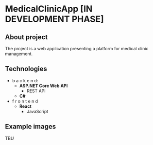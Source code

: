 # MedicalClinicApp [IN DEVELOPMENT PHASE]

## About project
The project is a web application presenting a platform for medical clinic management.

## Technologies
- b a c k e n d:
  - **ASP.NET Core Web API**
    - REST API
  - **C#**
- f r o n t e n d 
  - **React**
    - JavaScript

## Example images
TBU
